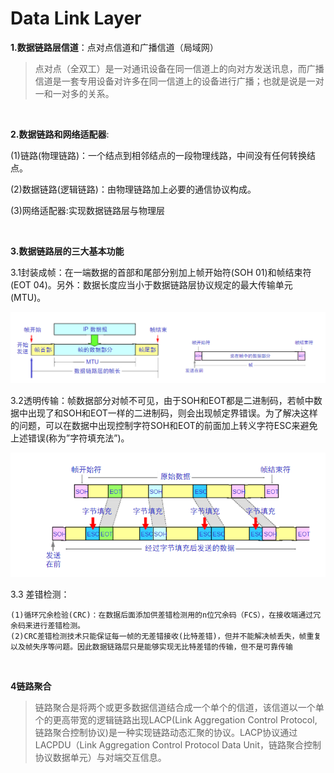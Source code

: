 # Data Link Layer

**1.数据链路层信道**：点对点信道和广播信道（局域网）

>点对点（全双工）是一对通讯设备在同一信道上的向对方发送讯息，而广播信道是一套专用设备对许多在同一信道上的设备进行广播；也就是说是一对一和一对多的关系。

<br/>

**2.数据链路和网络适配器**:

(1)链路(物理链路)：一个结点到相邻结点的一段物理线路，中间没有任何转换结点。

(2)数据链路(逻辑链路)：由物理链路加上必要的通信协议构成。

(3)网络适配器:实现数据链路层与物理层

<br/>

**3.数据链路层的三大基本功能**

3.1封装成帧：在一端数据的首部和尾部分别加上帧开始符(SOH 01)和帧结束符(EOT 04)。另外：数据长度应当小于数据链路层协议规定的最大传输单元(MTU)。

![](../images/31.png)

3.2透明传输：帧数据部分对帧不可见，由于SOH和EOT都是二进制码，若帧中数据中出现了和SOH和EOT一样的二进制码，则会出现帧定界错误。为了解决这样的问题，可以在数据中出现控制字符SOH和EOT的前面加上转义字符ESC来避免上述错误(称为”字符填充法”)。

![](../images/32.png)

3.3 差错检测：

```
(1)循环冗余检验(CRC)：在数据后面添加供差错检测用的n位冗余码（FCS），在接收端通过冗余码来进行差错检测。
(2)CRC差错检测技术只能保证每一帧的无差错接收(比特差错)，但并不能解决帧丢失，帧重复以及帧失序等问题。因此数据链路层只是能够实现无比特差错的传输，但不是可靠传输
```

<br/>

**4链路聚合**

 >链路聚合是将两个或更多数据信道结合成一个单个的信道，该信道以一个单个的更高带宽的逻辑链路出现LACP(Link Aggregation Control Protocol,链路聚合控制协议)是一种实现链路动态汇聚的协议。LACP协议通过LACPDU（Link Aggregation Control Protocol Data Unit，链路聚合控制协议数据单元）与对端交互信息。
